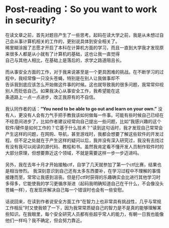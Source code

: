 Post-reading：So you want to work in security?
===
在读文章之前，首先对题目产生了一些思考。起码在读大学之前，我是从未想过自己会从事计算机相关的工作的，更别说具体到安全相关了。<br>稀里糊涂报了志愿才开启了本科在计算机方面的学习，而且一直到大学我才发现原来很多人都是从小就有了计算机的基础，这也让我一直觉得<br>自己与其他人相比，在基础上是落后的，求学之路道阻且长。<br>
<br>
而从事安全方面的工作，对于我来说甚至是一个更具困难的挑战。在不断学习的过程中，我经常像一只没头苍蝇，特别是在别人让我做事却不<br>告诉我到底应该怎么开始做这件事的时候。这也就导致我的很多问题，我常常仰视别人而贬低自己。如果我决心从事安全工作，我希望能在这<br>条道路上一点一点进步，改正我原有的不自信。<br>
<br>
我认同作者的话：**“You need to be able to go out and learn on your own.”** 没有人，更没有人会有力气手把手教我该如何做每一件事。可能有些时候自己已经在不经意间进步了，比如作者建议经常向自己提出一些问题，比如“我感兴趣的这个软件/硬件是如何工作的？它基于什么技术？”读到这句话时，我才发现自己常常会产生这样的问题，在网购、导航，甚至游戏时，我都会想要了解这些软件的开发过程。但不足之处就在于产生这样的疑问以后，我并没有深入研究过，我没有去找过有没有我可以阅读的源代码、教程和书。虽然我肯定看不懂开发人员制作软件时的大部分原理，但想要靠近这个领域，不就是需要这样一步一步迈进吗。<br>
<br>
另外，我在去年十月才开始接触ctf，自学了几天就参加了第一个ctf比赛，结果也是相当惨烈。 我深刻意识到自己还有太多东西要补，在学习过程中不理解的事情接踵而至，常常让我感到沮丧。但是打ctf时获得的乐趣确实会比进行其他学习时多得多，它能使我的学习更循序渐进（起码我明确知道自己在干什么，不会像没头苍蝇一样），在发现并解决自己每一个错误时也会有一些安慰。<br>
<br>
话说回来，在读到作者说安全方面工作“在智力上也非常具有挑战性，几乎与常规工作相反”时又使我顿了一下，因为我常常质疑自己的智力是不是真的能够理解某些知识。在我眼里，每个安全研究人员都有些超乎常人的能力，有朝一日我也能像他们一样吗？我不确定，但会努力靠近。<br>

